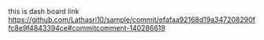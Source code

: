 this is dash board link
https://github.com/Lathasri10/sample/commit/efafaa92168d19a347208290ffc8e9f4843394ce#commitcomment-140286619
